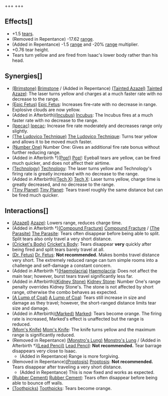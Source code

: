 +++
+++

Effects[]
---------


* +1.5 [tears](/wiki/Tears "Tears").
* (Removed in Repentance) -17.62 [range](/wiki/Range "Range").
* (Added in Repentance) -1.5 [range](/wiki/Range "Range") and -20% [range](/wiki/Range "Range") multiplier.
* +0.76 tear height.
* Tears turn yellow and are fired from Isaac's lower body rather than his head.


Synergies[]
-----------


* [(Brimstone)](/wiki/Brimstone "Brimstone") [Brimstone](/wiki/Brimstone "Brimstone") / (Added in Repentance) [(Tainted Azazel)](/wiki/Tainted_Azazel "Tainted Azazel") [Tainted Azazel](/wiki/Tainted_Azazel "Tainted Azazel"): The laser turns yellow and charges at a much faster rate with no decrease to the range.
* [(Epic Fetus)](/wiki/Epic_Fetus "Epic Fetus") [Epic Fetus](/wiki/Epic_Fetus "Epic Fetus"): Increases fire-rate with no decrease in range. Explosive clouds are now yellow.
* (Added in Afterbirth)[(Incubus)](/wiki/Incubus "Incubus") [Incubus](/wiki/Incubus "Incubus"): The Incubus fires at a much faster rate with no decrease to the range.
* [(Ipecac)](/wiki/Ipecac "Ipecac") [Ipecac](/wiki/Ipecac "Ipecac"): Increase fire rate moderately and decreases range only slightly.
* [(The Ludovico Technique)](/wiki/The_Ludovico_Technique "The Ludovico Technique") [The Ludovico Technique](/wiki/The_Ludovico_Technique "The Ludovico Technique"): Turns tear yellow and allows it to be moved much faster.
* [(Number One)](/wiki/Number_One "Number One") Number One: Gives an additional fire rate bonus without further reducing range.
* (Added in Afterbirth †)[(Pop!)](/wiki/Pop! "Pop!") [Pop!](/wiki/Pop! "Pop!"): Eyeball tears are yellow, can be fired much quicker, and does not affect their airtime.
* [(Technology)](/wiki/Technology "Technology") [Technology](/wiki/Technology "Technology"): The laser turns yellow and Technology's firing rate is greatly increased with no decrease to the range.
* (Added in Afterbirth)[(Tech X)](/wiki/Tech_X "Tech X") [Tech X](/wiki/Tech_X "Tech X"): Laser turns yellow, charge time is greatly decreased, and no decrease to the range.
* [(Tiny Planet)](/wiki/Tiny_Planet "Tiny Planet") [Tiny Planet](/wiki/Tiny_Planet "Tiny Planet"): Tears travel roughly the same distance but can be fired much quicker.


Interactions[]
--------------


* [(Azazel)](/wiki/Azazel "Azazel") [Azazel](/wiki/Azazel "Azazel"): Lowers range, reduces charge time.
* (Added in Afterbirth †)[(Compound Fracture)](/wiki/Compound_Fracture "Compound Fracture") [Compound Fracture](/wiki/Compound_Fracture "Compound Fracture") / [(The Parasite)](/wiki/The_Parasite "The Parasite") [The Parasite](/wiki/The_Parasite "The Parasite"): Tears often disappear before being able to split. Split tears also only travel a very short distance.
* [(Cricket's Body)](/wiki/Cricket%27s_Body "Cricket's Body") [Cricket's Body](/wiki/Cricket%27s_Body "Cricket's Body"): Tears disappear **very** quickly after being fired and split tears barely travel at all.
* [(Dr. Fetus)](/wiki/Dr._Fetus "Dr. Fetus") [Dr. Fetus](/wiki/Dr._Fetus "Dr. Fetus"): **Not recommended.** Makes bombs travel distance very short. The extremely reduced range can turn simple rooms into a challenge and self-damage a constant concern.
* (Added in Afterbirth †)[(Haemolacria)](/wiki/Haemolacria "Haemolacria") [Haemolacria](/wiki/Haemolacria "Haemolacria"): Does not affect the main tear; however, burst tears travel significantly less far.
* (Added in Afterbirth)[(Kidney Stone)](/wiki/Kidney_Stone "Kidney Stone") [Kidney Stone](/wiki/Kidney_Stone "Kidney Stone"): Number One's range penalty overrides Kidney Stone's. The stone is not affected by short range, otherwise the combo behaves as expected.
* [(A Lump of Coal)](/wiki/A_Lump_of_Coal "A Lump of Coal") [A Lump of Coal](/wiki/A_Lump_of_Coal "A Lump of Coal"): Tears still increase in size and damage as they travel; however, the short-ranged distance limits tear size and damage.
* (Added in Afterbirth)[(Marked)](/wiki/Marked "Marked") [Marked](/wiki/Marked "Marked"): Tears become orange. The firing rate is increased, Marked's effect is unaffected but the range is reduced.
* [(Mom's Knife)](/wiki/Mom%27s_Knife "Mom's Knife") [Mom's Knife](/wiki/Mom%27s_Knife "Mom's Knife"): The knife turns yellow and the maximum range is significantly reduced.
* (Removed in Repentance) [(Monstro's Lung)](/wiki/Monstro%27s_Lung "Monstro's Lung") [Monstro's Lung](/wiki/Monstro%27s_Lung "Monstro's Lung") / (Added in Afterbirth †)[(Lead Pencil)](/wiki/Lead_Pencil "Lead Pencil") [Lead Pencil](/wiki/Lead_Pencil "Lead Pencil"): **Not recommended.** Tear barrage disappears very close to Isaac.
	+ (Added in Repentance) Range is more forgiving.
* (Removed in Repentance)[(Proptosis)](/wiki/Proptosis "Proptosis") [Proptosis](/wiki/Proptosis "Proptosis"): **Not recommended.** Tears disappear after traveling a very short distance.
	+ (Added in Repentance) This is now fixed and works as expected.
* [(Rubber Cement)](/wiki/Rubber_Cement "Rubber Cement") [Rubber Cement](/wiki/Rubber_Cement "Rubber Cement"): Tears often disappear before being able to bounce off walls.
* [(Toothpicks)](/wiki/Toothpicks "Toothpicks") [Toothpicks](/wiki/Toothpicks "Toothpicks"): Tears become orange.


